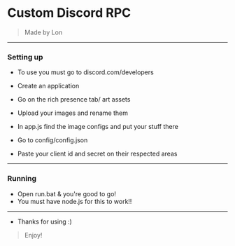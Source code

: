 # Custom Discord RPC
> Made by Lon
***

### Setting up
* To use you must go to discord.com/developers
* Create an application
* Go on the rich presence tab/ art assets
* Upload your images and rename them
* In app.js find the image configs and put your stuff there 

* Go to config/config.json
* Paste your client id and secret on their respected areas

***

### Running 
* Open run.bat & you're good to go!
* You must have node.js for this to work!!

***

* Thanks for using :)
> Enjoy!
